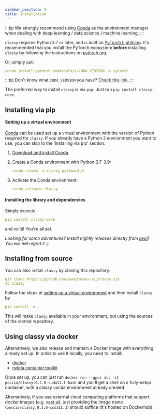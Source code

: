```yaml
---
sidebar_position: 2
title: Installation
---
```


:::tip
We strongly recommend using [Conda](https://conda.io/) as the environment manager when dealing with deep learning / data science / machine learning.
:::

`classy` requires Python 3.7 or later, and is built on [PyTorch Lightning](https://pytorchlightning.ai/).
It's recommended that you install the PyTorch ecosystem **before** installing `classy` by following the instructions on [pytorch.org](https://pytorch.org/).

Or, simply put:
```yaml
conda install pytorch cudatoolkit=CUDA_VERSION -c pytorch
```

:::tip
Don't know what `CUDA_VERSION` you have?
[Check this link](https://stackoverflow.com/a/68499241/1908499).
:::

The preferred way to install `classy` is via `pip`. Just run `pip install classy-core`.

<!-- `classy` works on *any* platform, as long as it is correctly configured. -->

## Installing via pip

#### Setting up a virtual environment

[Conda](https://conda.io/) can be used set up a virtual environment with the
version of Python required for `classy`.  If you already have a Python 3
environment you want to use, you can skip to the 'installing via pip' section.

1.  [Download and install Conda](https://conda.io/projects/conda/en/latest/user-guide/install/index.html).

2.  Create a Conda environment with Python 3.7-3.9:

    ```yaml
    conda create -n classy python=3.8
    ```

3.  Activate the Conda environment:

    ```yaml
    conda activate classy
    ```

#### Installing the library and dependencies

Simply execute

```yaml
pip install classy-core
```

and voilà! You're all set.

*Looking for some adventures? Install nightly releases directly from [pypi](https://pypi.org/project/classy-core/#history)! You will ~~not~~ regret it :)*


## Installing from source
You can also install `classy` by cloning this repository:

```yaml
git clone https://github.com/sunglasses-ai/classy.git
cd classy
```

Follow the steps at [setting up a virtual environment](#setting-up-a-virtual-environment) and then install `classy` by

```yaml
pip install -e .
```

This will make `classy` available in your environment, but using the sources of the cloned repository.

## Using classy via docker

Alternatively, we also release and mantain a Docker image with everything already set up. In order to use it locally,
you need to install:
* [docker](https://docs.docker.com/get-docker/)
* [nvidia container toolkit](https://docs.nvidia.com/datacenter/cloud-native/container-toolkit/install-guide.html)

Once set up, you can just run `docker run --gpus all -it poccio/classy:0.1.0-cuda11.1 bash` and you'll get a shell on a fully-setup container, with a *classy* conda environment
already created.

Alternatively, if you use external cloud computing platforms that support docker images (e.g. [vast.ai](https://vast.ai/)),
just providing the image name (`poccio/classy:0.1.0-cuda11.1`) should suffice (it's hosted on Dockerhub).
